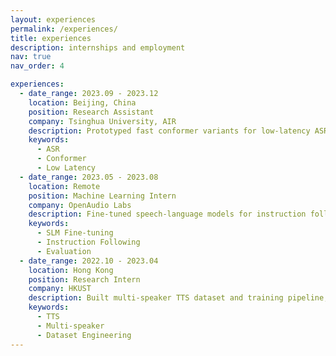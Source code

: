 ```yaml
---
layout: experiences
permalink: /experiences/
title: experiences
description: internships and employment
nav: true
nav_order: 4

experiences:
  - date_range: 2023.09 - 2023.12
    location: Beijing, China
    position: Research Assistant
    company: Tsinghua University, AIR
    description: Prototyped fast conformer variants for low-latency ASR; reduced RTF by 35%.
    keywords:
      - ASR
      - Conformer
      - Low Latency
  - date_range: 2023.05 - 2023.08
    location: Remote
    position: Machine Learning Intern
    company: OpenAudio Labs
    description: Fine-tuned speech-language models for instruction following; built evaluation harness.
    keywords:
      - SLM Fine-tuning
      - Instruction Following
      - Evaluation
  - date_range: 2022.10 - 2023.04
    location: Hong Kong
    position: Research Intern
    company: HKUST
    description: Built multi-speaker TTS dataset and training pipeline; improved MOS by 0.3.
    keywords:
      - TTS
      - Multi-speaker
      - Dataset Engineering
---
```

